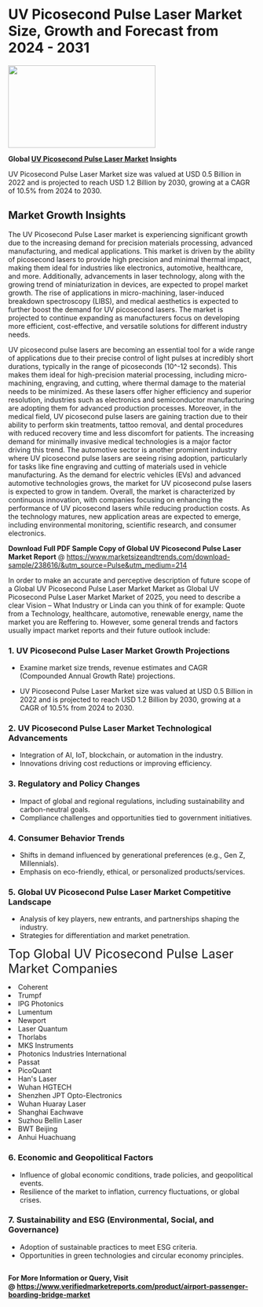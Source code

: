 <H1>UV Picosecond Pulse Laser Market Size, Growth and Forecast from 2024 - 2031</H1><img class="aligncenter size-medium wp-image-584254" src="https://thirdeyenews.in/wp-content/uploads/2024/09/Global-Market-Research-300x168.jpeg" alt="" width="300" height="168" /><p><strong>Global&nbsp;<a href="https://www.marketsizeandtrends.com/download-sample/238616/&amp;utm_source=Pulse&amp;utm_medium=214">UV Picosecond Pulse Laser Market</a> Insights</strong></p><p>UV Picosecond Pulse Laser Market size was valued at USD 0.5 Billion in 2022 and is projected to reach USD 1.2 Billion by 2030, growing at a CAGR of 10.5% from 2024 to 2030.</p><p><h2>Market Growth Insights</h2> <p>The UV Picosecond Pulse Laser market is experiencing significant growth due to the increasing demand for precision materials processing, advanced manufacturing, and medical applications. This market is driven by the ability of picosecond lasers to provide high precision and minimal thermal impact, making them ideal for industries like electronics, automotive, healthcare, and more. Additionally, advancements in laser technology, along with the growing trend of miniaturization in devices, are expected to propel market growth. The rise of applications in micro-machining, laser-induced breakdown spectroscopy (LIBS), and medical aesthetics is expected to further boost the demand for UV picosecond lasers. The market is projected to continue expanding as manufacturers focus on developing more efficient, cost-effective, and versatile solutions for different industry needs. </p> <p>UV picosecond pulse lasers are becoming an essential tool for a wide range of applications due to their precise control of light pulses at incredibly short durations, typically in the range of picoseconds (10^-12 seconds). This makes them ideal for high-precision material processing, including micro-machining, engraving, and cutting, where thermal damage to the material needs to be minimized. As these lasers offer higher efficiency and superior resolution, industries such as electronics and semiconductor manufacturing are adopting them for advanced production processes. Moreover, in the medical field, UV picosecond pulse lasers are gaining traction due to their ability to perform skin treatments, tattoo removal, and dental procedures with reduced recovery time and less discomfort for patients. The increasing demand for minimally invasive medical technologies is a major factor driving this trend. The automotive sector is another prominent industry where UV picosecond pulse lasers are seeing rising adoption, particularly for tasks like fine engraving and cutting of materials used in vehicle manufacturing. As the demand for electric vehicles (EVs) and advanced automotive technologies grows, the market for UV picosecond pulse lasers is expected to grow in tandem. Overall, the market is characterized by continuous innovation, with companies focusing on enhancing the performance of UV picosecond lasers while reducing production costs. As the technology matures, new application areas are expected to emerge, including environmental monitoring, scientific research, and consumer electronics. </p><p><span class=""><strong>Download Full PDF Sample Copy of Global UV Picosecond Pulse Laser Market Report</strong> @ <a href="https://www.marketsizeandtrends.com/download-sample/238616/&amp;utm_source=Pulse&amp;utm_medium=214" target="_blank">https://www.marketsizeandtrends.com/download-sample/238616/&amp;utm_source=Pulse&amp;utm_medium=214</a></span></p><p>In order to make an accurate and perceptive description of future scope of a Global&nbsp;UV Picosecond Pulse Laser Market Market as Global&nbsp;UV Picosecond Pulse Laser Market Market of 2025, you need to describe a clear Vision &ndash; What Industry or Linda can you think of for example: Quote from a Technology, healthcare, automotive, renewable energy, name the market you are Reffering to. However, some general trends and factors usually impact market reports and their future outlook include:</p><h3>1.&nbsp;<strong>UV Picosecond Pulse Laser Market Growth Projections</strong></h3><ul><li>Examine market size trends, revenue estimates and CAGR (Compounded Annual Growth Rate) projections.</li><li><p>UV Picosecond Pulse Laser Market size was valued at USD 0.5 Billion in 2022 and is projected to reach USD 1.2 Billion by 2030, growing at a CAGR of 10.5% from 2024 to 2030.</p></li></ul><h3>2.&nbsp;<strong>UV Picosecond Pulse Laser Market Technological Advancements</strong></h3><ul><li>Integration of AI, IoT, blockchain, or automation in the industry.</li><li>Innovations driving cost reductions or improving efficiency.</li></ul><h3>3.&nbsp;<strong>Regulatory and Policy Changes</strong></h3><ul><li>Impact of global and regional regulations, including sustainability and carbon-neutral goals.</li><li>Compliance challenges and opportunities tied to government initiatives.</li></ul><h3>4.&nbsp;<strong>Consumer Behavior Trends</strong></h3><ul><li>Shifts in demand influenced by generational preferences (e.g., Gen Z, Millennials).</li><li>Emphasis on eco-friendly, ethical, or personalized products/services.</li></ul><h3>5.&nbsp;<strong>Global UV Picosecond Pulse Laser Market Competitive Landscape</strong></h3><ul><li>Analysis of key players, new entrants, and partnerships shaping the industry.</li><li>Strategies for differentiation and market penetration.</li></ul><p data-pm-slice="1 1 []"><span style="color: inherit; font-family: inherit; font-size: 25px;">Top Global UV Picosecond Pulse Laser Market Companies</span></p><div class="" data-test-id=""><p><li>Coherent</li><li> Trumpf</li><li> IPG Photonics</li><li> Lumentum</li><li> Newport</li><li> Laser Quantum</li><li> Thorlabs</li><li> MKS Instruments</li><li> Photonics Industries International</li><li> Passat</li><li> PicoQuant</li><li> Han's Laser</li><li> Wuhan HGTECH</li><li> Shenzhen JPT Opto-Electronics</li><li> Wuhan Huaray Laser</li><li> Shanghai Eachwave</li><li> Suzhou Bellin Laser</li><li> BWT Beijing</li><li> Anhui Huachuang</li></p></div><h3>6.&nbsp;<strong>Economic and Geopolitical Factors</strong></h3><ul><li>Influence of global economic conditions, trade policies, and geopolitical events.</li><li>Resilience of the market to inflation, currency fluctuations, or global crises.</li></ul><h3>7.&nbsp;<strong>Sustainability and ESG (Environmental, Social, and Governance)</strong></h3><ul><li>Adoption of sustainable practices to meet ESG criteria.</li><li>Opportunities in green technologies and circular economy principles.</li></ul><h2><strong style="font-size: 14px;">For More Information or Query, Visit @&nbsp;</strong><a style="background-color: #ffffff; font-size: 14px;" href="https://www.marketsizeandtrends.com/report/uv-picosecond-pulse-laser-market/" target="_blank">https://www.verifiedmarketreports.com/product/airport-passenger-boarding-bridge-market</a></h2>
